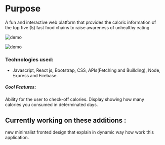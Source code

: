 # Purpose


A fun and interactive web platform that provides the caloric information of the top five (5) fast food chains to raise awareness of unhealthy eating

![demo](https://media.giphy.com/media/QvpWE7ssp08SzgIBTJ/giphy.gif)

![demo](https://media.giphy.com/media/LrGIUZhtAJeqJELvmX/giphy.gif)

### Technologies used:
- Javascript, React js, Bootstrap, CSS, APIs(Fetching and Buillding), Node, Express and Firebase.

##### Cool Features:

Ability for the user to check-off calories.
Display showing how many calories you consumed in determinated days.


## Currently working on these additions :

new minimalist fronted design that explain in dynamic way how work this application. 
